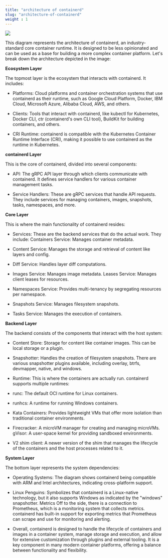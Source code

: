 ```yaml
---
title: "architecture of containerd"
slug: "architecture-of-containerd"
weight : 1
---
```




![](https://containerd.io/img/architecture.png)

This diagram represents the architecture of containerd, an industry-standard core container runtime. It is designed to be less opinionated and can be used as a base for building a more complex container platform. Let's break down the architecture depicted in the image:

**Ecosystem Layer**

The topmost layer is the ecosystem that interacts with containerd. It includes:

- Platforms: Cloud platforms and container orchestration systems that use containerd as their runtime, such as Google Cloud Platform, Docker, IBM Cloud, Microsoft Azure, Alibaba Cloud, AWS, and others.

- Clients: Tools that interact with containerd, like kubectl for Kubernetes, Docker CLI, ctr (containerd's own CLI tool), BuildKit for building containers, and others.

- CRI Runtime: containerd is compatible with the Kubernetes Container Runtime Interface (CRI), making it possible to use containerd as the runtime in Kubernetes.


**containerd Layer**

This is the core of containerd, divided into several components:

- API: The gRPC API layer through which clients communicate with containerd. It defines service handlers for various container management tasks.

- Service Handlers: These are gRPC services that handle API requests. They include services for managing containers, images, snapshots, tasks, namespaces, and more.

**Core Layer**

This is where the main functionality of containerd resides:

- Services: These are the backend services that do the actual work. They include:
Containers Service: Manages container metadata.

- Content Service: Manages the storage and retrieval of content like layers and config.

- Diff Service: Handles layer diff computations.

- Images Service: Manages image metadata.
Leases Service: Manages client leases for resources.

- Namespaces Service: Provides multi-tenancy by segregating resources per namespace.

- Snapshots Service: Manages filesystem snapshots.

- Tasks Service: Manages the execution of containers.

**Backend Layer**

The backend consists of the components that interact with the host system:

- Content Store: Storage for content like container images. This can be local storage or a plugin.

- Snapshotter: Handles the creation of filesystem snapshots. There are various snapshotter plugins available, including overlay, btrfs, devmapper, native, and windows.

- Runtime: This is where the containers are actually run. containerd supports multiple runtimes:

- runc: The default OCI runtime for Linux containers.

- runhcs: A runtime for running Windows containers.

- Kata Containers: Provides lightweight VMs that offer more isolation than traditional container environments.

- Firecracker: A microVM manager for creating and managing microVMs.
gVisor: A user-space kernel for providing sandboxed environments.

- V2 shim client: A newer version of the shim that manages the lifecycle of the containers and the host processes related to it.

**System Layer**

The bottom layer represents the system dependencies:

- Operating Systems: The diagram shows containerd being compatible with ARM and Intel architectures, indicating cross-platform support.

- Linux Penguins: Symbolizes that containerd is a Linux-native technology, but it also supports Windows as indicated by the "windows" snapshotter.
Metrics Off to the side, there is a connection to Prometheus, which is a monitoring system that collects metrics. containerd has built-in support for exporting metrics that Prometheus can scrape and use for monitoring and alerting.

- Overall, containerd is designed to handle the lifecycle of containers and images in a container system, manage storage and execution, and allow for extensive customization through plugins and external tooling. It is a key component in many modern container platforms, offering a balance between functionality and flexibility.